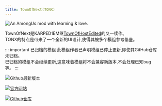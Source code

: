 ```yaml
---
title: TownOfNext(TONX)
---
```

![An AmongUs mod with learning & love.](/Image/TownOfNext.jpg)

TownOfNext是KARPED1EM继[TownOfHostEdited](./TownOfHostEdited)的又一续作。<br>
TONX的特点是带来了一个全新的UI设计,使得其被多个模组参考借鉴。

::: important 已归档的模组
此模组作者已声明模组已停止更新,即使其GitHub仓库未归档。<br>
已归档的模组不会继续更新,这意味着模组将不会兼容新版本,不会处理已知bug等。
:::

<div align="center">
<VPCard
  title="KARPED1EM"
  desc="开发者"
  logo="/Image/KARPED1EM.png"
  link="https://github.com/KARPED1EM"
/>
</div>

![Github最新版本](https://badgen.net/github/release/KARPED1EM/TownOfNext?icon=github)

[![官方网站](https://badgen.net/badge/Web/Site/3AA675)](https://tonx.cc)

[![Github仓库](https://badgen.net/badge/Github/Repository/github?icon=github)](https://github.com/KARPED1EM/TownOfNext)